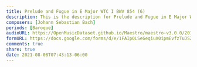 ```yaml
---
title: Prelude and Fugue in E Major WTC I BWV 854 (6)
description: This is the description for Prelude and Fugue in E Major WTC I BWV 854 by Johann Sebastian Bach
composers: [Johann Sebastian Bach]
periods: [Baroque]
audioURL: https://OpenMusicDataset.github.io/Maestro/maestro-v3.0.0/2015/MIDI-Unprocessed_R1_D1-1-8_mid--AUDIO-from_mp3_04_R1_2015_wav--1.midi
formURL: https://docs.google.com/forms/d/e/1FAIpQLSeGeqiuX0ipmEvfzTuJSZgA8nVSBCyqUdmOE1sGClVcpsjdTA/viewform
comments: true
share: true
date: 2021-08-08T07:43:13-06:00
---
```

